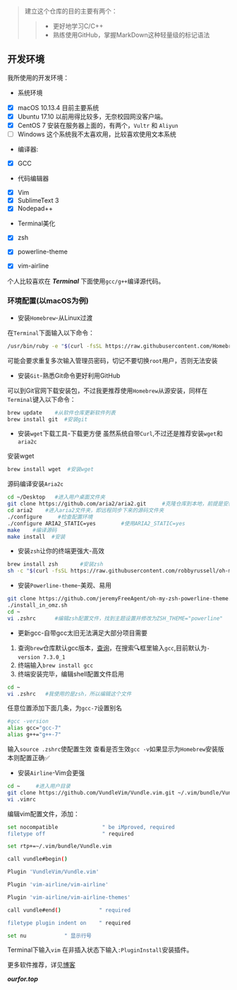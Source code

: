 > 建立这个仓库的目的主要有两个：
>>  - 更好地学习C/C++ 
>>  - 熟练使用GitHub，掌握MarkDown这种轻量级的标记语法

## 开发环境
我所使用的开发环境：
- 系统环境
- [x] macOS 10.13.4 目前主要系统
- [x] Ubuntu 17.10 以前用得比较多，无奈校园网没客户端。
- [x] CentOS 7 安装在服务器上面的，有两个，` Vultr ` 和 ` Aliyun `
- [ ] Windows 这个系统我不太喜欢用，比较喜欢使用文本系统

- 编译器:
- [x] GCC

- 代码编辑器
- [x] Vim
- [x] SublimeText 3
- [x] Nodepad++

- Terminal美化
- [x] zsh
- [x] powerline-theme
- [x] vim-airline


个人比较喜欢在 ***Terminal*** 下面使用` gcc/g++ `编译源代码。

### 环境配置(以macOS为例)
- 安装` Homebrew `-从Linux过渡

在` Terminal `下面输入以下命令：

```bash
/usr/bin/ruby -e "$(curl -fsSL https://raw.githubusercontent.com/Homebrew/install/master/install)"
```
可能会要求重复多次输入管理员密码，切记不要切换` root `用户，否则无法安装

- 安装` Git `-熟悉Git命令更好利用GitHub

可以到Git官网下载安装包，不过我更推荐使用` Homebrew `从源安装，同样在` Terminal `键入以下命令：

```bash
brew update    #从软件仓库更新软件列表
brew install git  #安装git
```

- 安装` wget `下载工具-下载更方便
虽然系统自带` Curl `,不过还是推荐安装` wget `和` aria2c `

安装wget
```bash
brew install wget  #安装wget
```
源码编译安装` Aria2c `
```bash
cd ~/Desktop   #进入用户桌面文件夹
git clone https://github.com/aria2/aria2.git     #克隆仓库到本地，前提是安装好git
cd aria2    #进入aria2文件夹，即远程同步下来的源码文件夹
./configure     #检查配置环境
./configure ARIA2_STATIC=yes        #使用ARIA2_STATIC=yes
make    #编译源码
make install  #安装
```

- 安装` zsh `让你的终端更强大-高效

```bash
brew install zsh       #安装zsh
sh -c "$(curl -fsSL https://raw.githubusercontent.com/robbyrussell/oh-my-zsh/master/tools/install.sh)"  #github仓库更新安装
```

- 安装` Powerline-theme `-美观、易用

```bash
git clone https://github.com/jeremyFreeAgent/oh-my-zsh-powerline-theme.git
./install_in_omz.sh
cd ~
vi .zshrc      #编辑zsh配置文件，找到主题设置并修改为ZSH_THEME="powerline"
```

- 更新gcc-自带gcc太旧无法满足大部分项目需要
1. 查询` brew `仓库默认gcc版本，[查询](http://formulae.brew.sh/)，在搜索🔍框里输入` gcc `,目前默认为` -version 7.3.0_1 `
2. 终端输入` brew install gcc `
3. 终端安装完毕，编辑shell配置文件启用
```bash
cd ~
vi .zshrc   #我使用的是zsh，所以编辑这个文件
```
任意位置添加下面几条，为` gcc-7 `设置别名
```bash
#gcc -version
alias gcc="gcc-7"
alias g++="g++-7"
```
输入` source .zshrc `使配置生效
查看是否生效` gcc -v `如果显示为` Homebrew `安装版本则配置正确✅



- 安装` Airline `-Vim会更强

```bash
cd ~     #进入用户目录
git clone https://github.com/VundleVim/Vundle.vim.git ~/.vim/bundle/Vundle.vim    #安装Vundle插件管理工具
vi .vimrc
```
编辑vim配置文件，添加：
```bash
set nocompatible              " be iMproved, required
filetype off                  " required

set rtp+=~/.vim/bundle/Vundle.vim

call vundle#begin()

Plugin 'VundleVim/Vundle.vim'

Plugin 'vim-airline/vim-airline'

Plugin 'vim-airline/vim-airline-themes'

call vundle#end()            " required

filetype plugin indent on    " required

set nu            " 显示行号
```
Terminal下输入` vim `
在非插入状态下输入` :PluginInstall `安装插件。

更多软件推荐，详见[博客](https://ourfor.top)

***ourfor.top***





